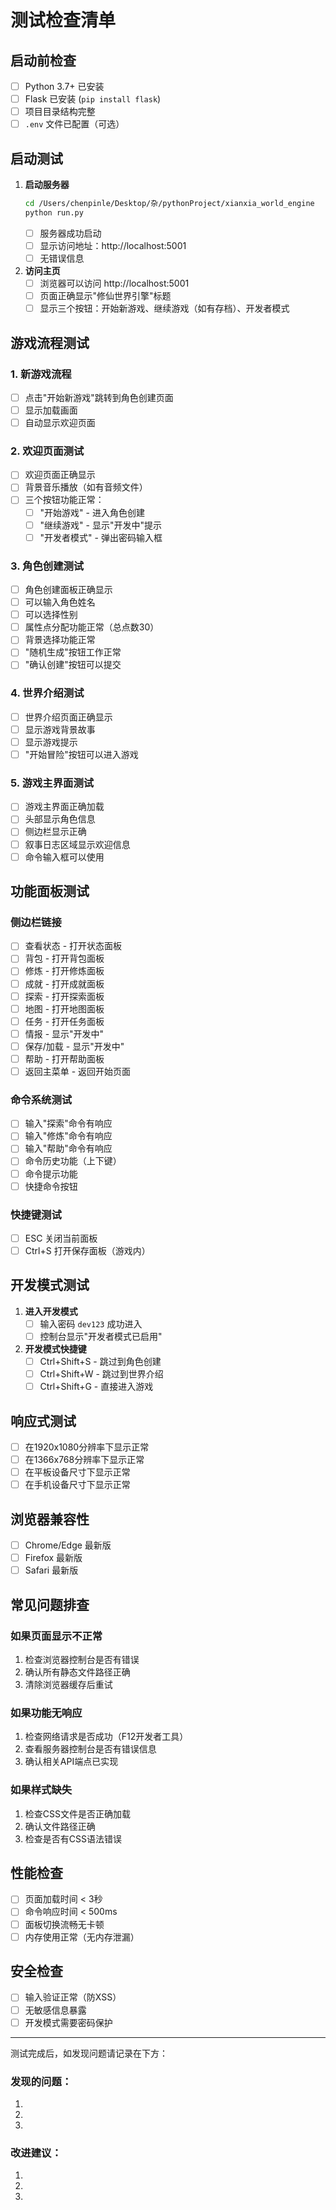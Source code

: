 # 测试检查清单

## 启动前检查

- [ ] Python 3.7+ 已安装
- [ ] Flask 已安装 (`pip install flask`)
- [ ] 项目目录结构完整
- [ ] `.env` 文件已配置（可选）

## 启动测试

1. **启动服务器**
   ```bash
   cd /Users/chenpinle/Desktop/杂/pythonProject/xianxia_world_engine
   python run.py
   ```
   - [ ] 服务器成功启动
   - [ ] 显示访问地址：http://localhost:5001
   - [ ] 无错误信息

2. **访问主页**
   - [ ] 浏览器可以访问 http://localhost:5001
   - [ ] 页面正确显示"修仙世界引擎"标题
   - [ ] 显示三个按钮：开始新游戏、继续游戏（如有存档）、开发者模式

## 游戏流程测试

### 1. 新游戏流程
- [ ] 点击"开始新游戏"跳转到角色创建页面
- [ ] 显示加载画面
- [ ] 自动显示欢迎页面

### 2. 欢迎页面测试
- [ ] 欢迎页面正确显示
- [ ] 背景音乐播放（如有音频文件）
- [ ] 三个按钮功能正常：
  - [ ] "开始游戏" - 进入角色创建
  - [ ] "继续游戏" - 显示"开发中"提示
  - [ ] "开发者模式" - 弹出密码输入框

### 3. 角色创建测试
- [ ] 角色创建面板正确显示
- [ ] 可以输入角色姓名
- [ ] 可以选择性别
- [ ] 属性点分配功能正常（总点数30）
- [ ] 背景选择功能正常
- [ ] "随机生成"按钮工作正常
- [ ] "确认创建"按钮可以提交

### 4. 世界介绍测试
- [ ] 世界介绍页面正确显示
- [ ] 显示游戏背景故事
- [ ] 显示游戏提示
- [ ] "开始冒险"按钮可以进入游戏

### 5. 游戏主界面测试
- [ ] 游戏主界面正确加载
- [ ] 头部显示角色信息
- [ ] 侧边栏显示正确
- [ ] 叙事日志区域显示欢迎信息
- [ ] 命令输入框可以使用

## 功能面板测试

### 侧边栏链接
- [ ] 查看状态 - 打开状态面板
- [ ] 背包 - 打开背包面板
- [ ] 修炼 - 打开修炼面板
- [ ] 成就 - 打开成就面板
- [ ] 探索 - 打开探索面板
- [ ] 地图 - 打开地图面板
- [ ] 任务 - 打开任务面板
- [ ] 情报 - 显示"开发中"
- [ ] 保存/加载 - 显示"开发中"
- [ ] 帮助 - 打开帮助面板
- [ ] 返回主菜单 - 返回开始页面

### 命令系统测试
- [ ] 输入"探索"命令有响应
- [ ] 输入"修炼"命令有响应
- [ ] 输入"帮助"命令有响应
- [ ] 命令历史功能（上下键）
- [ ] 命令提示功能
- [ ] 快捷命令按钮

### 快捷键测试
- [ ] ESC 关闭当前面板
- [ ] Ctrl+S 打开保存面板（游戏内）

## 开发模式测试

1. **进入开发模式**
   - [ ] 输入密码 `dev123` 成功进入
   - [ ] 控制台显示"开发者模式已启用"

2. **开发模式快捷键**
   - [ ] Ctrl+Shift+S - 跳过到角色创建
   - [ ] Ctrl+Shift+W - 跳过到世界介绍
   - [ ] Ctrl+Shift+G - 直接进入游戏

## 响应式测试

- [ ] 在1920x1080分辨率下显示正常
- [ ] 在1366x768分辨率下显示正常
- [ ] 在平板设备尺寸下显示正常
- [ ] 在手机设备尺寸下显示正常

## 浏览器兼容性

- [ ] Chrome/Edge 最新版
- [ ] Firefox 最新版
- [ ] Safari 最新版

## 常见问题排查

### 如果页面显示不正常
1. 检查浏览器控制台是否有错误
2. 确认所有静态文件路径正确
3. 清除浏览器缓存后重试

### 如果功能无响应
1. 检查网络请求是否成功（F12开发者工具）
2. 查看服务器控制台是否有错误信息
3. 确认相关API端点已实现

### 如果样式缺失
1. 检查CSS文件是否正确加载
2. 确认文件路径正确
3. 检查是否有CSS语法错误

## 性能检查

- [ ] 页面加载时间 < 3秒
- [ ] 命令响应时间 < 500ms
- [ ] 面板切换流畅无卡顿
- [ ] 内存使用正常（无内存泄漏）

## 安全检查

- [ ] 输入验证正常（防XSS）
- [ ] 无敏感信息暴露
- [ ] 开发模式需要密码保护

---

测试完成后，如发现问题请记录在下方：

### 发现的问题：
1. 
2. 
3. 

### 改进建议：
1. 
2. 
3. 
